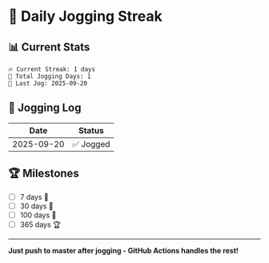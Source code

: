 # 🏃 Daily Jogging Streak

## 📊 Current Stats

```
🔥 Current Streak: 1 days
🏃 Total Jogging Days: 1
📅 Last Jog: 2025-09-20
```

## 📝 Jogging Log

| Date | Status |
|------|--------|
| 2025-09-20 | ✅ Jogged |

## 🏆 Milestones

- [ ] 7 days 🌱
- [ ] 30 days 🌿
- [ ] 100 days 🌳
- [ ] 365 days 🏆

---

**Just push to master after jogging - GitHub Actions handles the rest!**